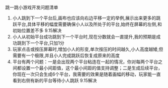 跳一跳小游戏开发问题清单

1. 小人跳到下一个平台后,画布也应该向右边平移一定的举例,展示出来更多的跳跃平台,具体平移的幅度需要确保小人以及所处于的平台,始终在屏幕的左侧,和初始位置差不多 9.15解决
2. 小人从初始平台成功跳到下一个平台时,现在分数就会一直提升,我的预期是成功跳到下一个平台,只加1分
3. 玩家点击或按压屏幕时,增加小人的形变,单次按压的时间越久,小人高度越矮,但需要有一个极限,并且小人完成跳跃后恢复成原来的高度
4. 平台有两个问题：一是会出现两个平台粘连在一起的情况，你对每两个平台之间都设置一个最小间距值，这个最小间距的值支持调整；二是生成后续平台，你现在一次只会生成6个平台，我需要的效果是随着画幅的移动，玩家能一直看到右侧有新的平台等待小人跳跃 9.15解决